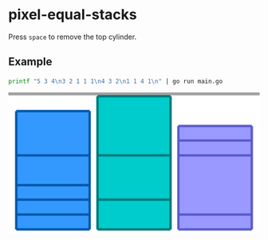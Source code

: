 # pixel-equal-stacks

Press `space` to remove the top cylinder.

## Example

```bash
printf "5 3 4\n3 2 1 1 1\n4 3 2\n1 1 4 1\n" | go run main.go
```

![example](example.gif)
